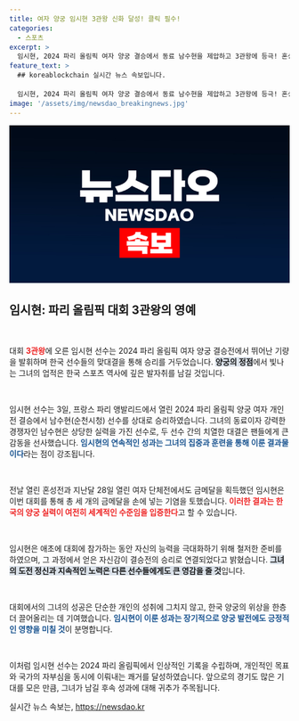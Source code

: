 ```yaml
---
title: 여자 양궁 임시현 3관왕 신화 달성! 클릭 필수!
categories:
  - 스포츠
excerpt: >
  임시현, 2024 파리 올림픽 여자 양궁 결승에서 동료 남수현을 제압하고 3관왕에 등극! 혼성전과 단체전 금메달에 이어 개인전까지 석권하며 올림픽의 에이스로 자리매김했다.
feature_text: >
  ## koreablockchain 실시간 뉴스 속보입니다.

  임시현, 2024 파리 올림픽 여자 양궁 결승에서 동료 남수현을 제압하고 3관왕에 등극! 혼성전과 단체전 금메달에 이어 개인전까지 석권하며 올림픽의 에이스로 자리매김했다.
image: '/assets/img/newsdao_breakingnews.jpg'
---
```


<p><img src="/assets/img/newsdao_breakingnews.jpg" alt="koreablockchain 속보" /></p>

<h2 data-ke-size="size26">임시현: 파리 올림픽 대회 3관왕의 영예</h2>

<p data-ke-size="size16">&nbsp;</p>

<p>대회 <b><span style="color: #ee2323;">3관왕</span></b>에 오른 임시현 선수는 2024 파리 올림픽 여자 양궁 결승전에서 뛰어난 기량을 발휘하며 한국 선수들의 맞대결을 통해 승리를 거두었습니다. <b><span style="background-color: #21538527;">양궁의 정점</span></b>에서 빛나는 그녀의 업적은 한국 스포츠 역사에 깊은 발자취를 남길 것입니다.</p>

<p data-ke-size="size16">&nbsp;</p>

<p>임시현 선수는 3일, 프랑스 파리 앵발리드에서 열린 2024 파리 올림픽 양궁 여자 개인전 결승에서 남수현(순천시청) 선수를 상대로 승리하였습니다. 그녀의 동료이자 강력한 경쟁자인 남수현은 상당한 실력을 가진 선수로, 두 선수 간의 치열한 대결은 팬들에게 큰 감동을 선사했습니다. <b><span style="color: #1a5490;">임시현의 연속적인 성과는 그녀의 집중과 훈련을 통해 이룬 결과물이다</span></b>라는 점이 강조됩니다. </p>

<p data-ke-size="size16">&nbsp;</p>

<p>전날 열린 혼성전과 지난달 28일 열린 여자 단체전에서도 금메달을 획득했던 임시현은 이번 대회를 통해 총 세 개의 금메달을 손에 넣는 기염을 토했습니다. <b><span style="color: #ee2323;">이러한 결과는 한국의 양궁 실력이 여전히 세계적인 수준임을 입증한다</span></b>고 할 수 있습니다.</p>

<p data-ke-size="size16">&nbsp;</p>

<p>임시현은 애초에 대회에 참가하는 동안 자신의 능력을 극대화하기 위해 철저한 준비를 하였으며, 그 과정에서 얻은 자신감이 결승전의 승리로 연결되었다고 밝혔습니다. <b><span style="background-color: #21538527;">그녀의 도전 정신과 지속적인 노력은 다른 선수들에게도 큰 영감을 줄 것</span></b>입니다.</p>

<p data-ke-size="size16">&nbsp;</p>

<p>대회에서의 그녀의 성공은 단순한 개인의 성취에 그치지 않고, 한국 양궁의 위상을 한층 더 끌어올리는 데 기여했습니다. <b><span style="color: #1a5490;">임시현이 이룬 성과는 장기적으로 양궁 발전에도 긍정적인 영향을 미칠 것</span></b>이 분명합니다.</p>

<p data-ke-size="size16">&nbsp;</p>

<p>이처럼 임시현 선수는 2024 파리 올림픽에서 인상적인 기록을 수립하며, 개인적인 목표와 국가의 자부심을 동시에 이뤄내는 쾌거를 달성하였습니다. 앞으로의 경기도 많은 기대를 모은 만큼, 그녀가 남길 후속 성과에 대해 귀추가 주목됩니다.</p>
실시간 뉴스 속보는, <a href="https://newsdao.kr" rel="dofollow">https://newsdao.kr</a>


